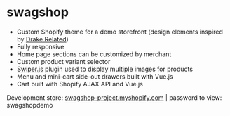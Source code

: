 # swagshop

* Custom Shopify theme for a demo storefront (design elements inspired by [Drake Related](https://drakerelated.com/collections/certified-lover-boy))
* Fully responsive
* Home page sections can be customized by merchant
* Custom product variant selector
* [Swiper.js](https://swiperjs.com/) plugin used to display multiple images for products
* Menu and mini-cart side-out drawers built with Vue.js
* Cart built with Shopify AJAX API and Vue.js

Development store:
[swagshop-project.myshopify.com](https://swagshop-project.myshopify.com) | password to view: swagshopdemo
